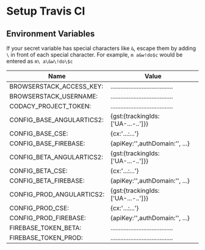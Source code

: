 # Setup Travis CI

## Environment Variables
If your secret variable has special characters like ```&```, escape them by adding ```\``` in front of each special character. For example, ```m a&w!do$c``` would be entered as ```m\ a\&w\!do\$c```

| Name                               | Value                                  |
| ---                                | ---                                    |
| BROWSERSTACK_ACCESS_KEY:           | ...................................... |
| BROWSERSTACK_USERNAME:             | ...................................... |
| CODACY_PROJECT_TOKEN:              | ...................................... |
| CONFIG_BASE_ANGULARTICS2:          | {gst:{trackingIds:['UA-...-..']}}      |
| CONFIG_BASE_CSE:                   | {cx:'...:...'}                         |
| CONFIG_BASE_FIREBASE:              | {apiKey:'',authDomain:'', ...}         |
| CONFIG_BETA_ANGULARTICS2:          | {gst:{trackingIds:['UA-...-..']}}      |
| CONFIG_BETA_CSE:                   | {cx:'...:...'}                         |
| CONFIG_BETA_FIREBASE:              | {apiKey:'',authDomain:'', ...}         |
| CONFIG_PROD_ANGULARTICS2:          | {gst:{trackingIds:['UA-...-..']}}      |
| CONFIG_PROD_CSE:                   | {cx:'...:...'}                         |
| CONFIG_PROD_FIREBASE:              | {apiKey:'',authDomain:'', ...}         |
| FIREBASE_TOKEN_BETA:               | ...................................... |
| FIREBASE_TOKEN_PROD:               | ...................................... |
